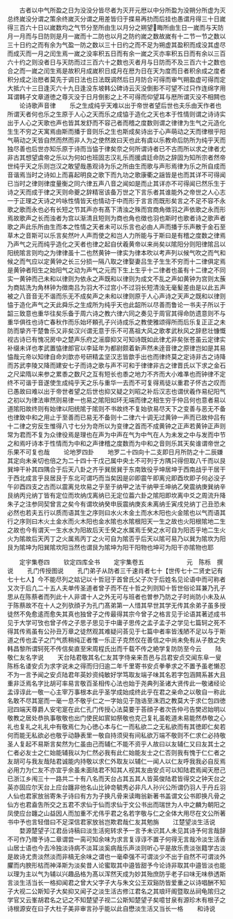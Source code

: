 <!-- { "loadSidebar": true } -->
　　古者以中气所盈之日为没没分皆尽者为灭开元厯以中分所盈为没朔分所虚为灭总终嵗没分谓之策余终嵗灭分谓之用差皆归于揲易再扐而后挂也愚谓月得三十日嵗得三百六十日以嵗数均之气节分至所由生以月分之朔望晦所由生日一嵗而与天防月一月而与日防则是月一嵗而十二防也以月之防约嵗之数故嵗有十二节一节之数以三十日约之而有余为气盈一防之数以三十日约之而不足为朔虚其盈积而成没其虚尽而成灭而一月之闰生焉一嵗之没率积五日而有余一嵗之灭亦率积五日而有余以三百六十约之则没者日与天防而过三百六十之数也灭者月与日防而不及三百六十之数也合之而一嵗之闰生焉是故积月成嵗积日成月在厯为日在天为度而日者积余成之度者积分成之治厯者莫先于调日法也日法既调然后日月防合可得而审气朔盈虚可得而定大抵六十三日逢灭六十九日逢没东坡韩公碑诗云灭没倒影不可望不过只作连绵字用耳谓韩子文章道徳之尊灭没于日月倒影之上不可得而仰望耳与厯所谓灭没不相闗也
　　论诗歌声音律
　　乐之生成纯乎天难以出于帝世者望后世也夫乐由天作者也所谓天者何也乐之生原于人心之天而乐之成恊于造化之天也本于性情则谓之诗诗实出于人心之天歌也声也皆其发舒而不容己者而稽之度数则谓之律律为生气之元造化生生不穷之天寓焉由斯而播于音则乐之生也斯成矣诗出于心声萌动之天而律根乎阳气萌动之天皆自然而然而非人为之使然故曰天也此有虞以乐教命后防所为纯乎天而独尽善也后世亦知乐原于诗而当恊于律矣奈之何所谓诗者已不古而所以求之律者尤非古其想望虞帝之乐以为何如也班固志汉礼乐而援虞廷命防之辞固为知所宗者然帝世纯乎天之乐则岂汉之敢望哉愚观诗为乐之所由生而歌与声形焉律为乐之所自成而音谐焉当时之诗如上而喜起明良之歌下而九功之歌康衢之謡皆是也而其详不可得闻已当时之律则律度量衡之同六律五声八音之闻如是而止其详亦不可得闻已然乐生于诗之天而成于律之天则命夔之辞精宻该备万世之下言乐者其谁能外之帝世之人心志一于正理之天诗之吟咏性情皆天也情动于中而形于言言而既形矣言之不足不容不永歌之歌而永也必有长短之节其声亦有髙下清浊之殊而宫商角徴羽之声依歌之永而形焉故歌声之长而浊者为宫以渐清且短则为商也角也徴也羽也斯时也歌者诗之歌声者歌之声此乐所由生而本之性情之天者未可以乐言也必由人声而播于乐声散于金石至草木之音斯可以乐言矣然叶人声而使之和岂人力所能与于斯曰是有稽之度数之律焉乃声气之元而纯乎造化之天者也律之起自伏羲黄帝以来尚矣以隂阳分则阳律隂吕以阳统隂言则均之为律律虽十二也然黄钟一律实为律本吹以考声列以候气吹之而气和候之而气应以定黄钟之长三分损一隔八取之律娶妻吕生子生生不穷而十二律俱定焉是黄钟者阳生之始阳气之动为声气之元而下生上生乎十二律者也虽有十二律之不同实一黄钟而己未和以律则为依永之声既和以律则为成文不乱之声如黄钟为宫则太蔟为商姑洗为角林钟为徴南吕为羽大不过宫小不过羽长短清浊无毫髪差由是以此五声被之八音音无不谐而乐无不成矣声之未和以律则原于人心声诗之天声之既和以律则恊于造化声气之天此舜乐之生成所为纯乎天也此韶所以尽善而鲁论一书夫子所以于韶三致意也重华往矣乐备于周六诗之教六律六同之奏见于周官其得命防遗意则不与重华俱徃也诗亡春秋作而乐始坏頼孔子兴诗成乐之教使雅颂得所而后乐复正正之未防而挚齐干楚鲁乐又非矣汉兴谓无意于乐不可髙祖大风之歌孝武秋风之辞悲壮慷慨视古诗已有愧况房中之楚声乐府之滛靡抑又可知诗既如此律尤非矣张苍虽云定律实补缀未详也孝武置恊律郎官以李延年为都尉颇着新声然未逹音律之原律岂如是其易恊哉元帝以知律自命刘歆亦号研精孟坚汉志皆歆手出也而律终莫之定诗非古之诗降而苏武李陵又降而建安七子而诗之歌与声不可和于律律非古之律晋氏以下求之金石之尺梁隋以来参之累黍之数尺之互有短长也黍之地力不齐而大小难凖也而钟律不定终不可谐于音遂使生成纯乎天之乐与重华一去而不可复得焉徒以重君子怀古之叹而已愚故曰难以出于帝世者望之后世也抑又疑之刘昭之补后汉志也谓伏羲作易纪阳气之初以为律法审然则易律一也易之隂阳如环无端而律之相生穷于仲吕何也意者易以道隂阳故终则有始律以阳统隂于隂则不书故终不复始欤易尽天下之变善与恶无不备也律致中和之用止于至善而已易无不备则十二律六十调无过黄钟一声而已故仲吕有十二律之穷反生惟得八寸七分为竒所以为变律之首而不成黄钟之正声若黄钟正声则常为君而不复为众律役焉是理也在声为中声在气为中气在人为未发之中与发而中节之和焉吁诗本于性情而为中和之声律稽之度数而为中和之音则乐其天矣谁谓帝世之乐果不可复也哉
　　论地罗四卦
　　地罗二十四向十二支即日月所防之十二辰嫌其定向未亲切也倍之为二十四十干戊己属中央土不可列于方隅只得但取八千而以艮巽坤干补其四隅合于后天八卦之齐乎巽居巽于东南致役乎坤居坤于西南战乎干居干于西北成言乎艮居艮于东北可谓巧而当矣因是卯即震午即离兊即酉坎即子何必没子午卯酉四支之古而以震离兑坎易之乎至于纳甲之法干纳甲壬坤纳乙癸震纳庚巽纳辛艮纳丙兊纳丁皆有定位而坎纳戊离纳已无定位葢六卦之隂阳即坎离中爻之周流升降朱子之注参同契曾言之矣今有谓坎纳癸申辰震纳庚亥未离纳壬寅戌兑纳丁己丑恐未必然也若夫五行以质而语其生之序则曰水火木金土而水木阳也火金隂也以气而语其行之序则曰木火土金水而火木阳也金水隂也水隂根阳天一生之故也火阳根隂地二生之故也今有谓天一生水水为阳故后天壬癸之水属焉壬癸之水可自为阳否乎地二生火火为隂故后天丙丁之火属焉丙丁之火可自为隂否乎后天以隂可易乃以巽为隂坎为阳艮为隂坤为阳巽隂坎阳当然也谓艮为隂坤为阳干阳物也坤可为阳干亦隂物也耶



　　定宇集卷四
　　钦定四库全书
　　定宇集卷五　　　　　　　元　陈栎　撰说
　　孔门传授图说
　　孔门弟子从防者三千速肖者七十【世传七十二贤史记有七十七人】今不能尽列之姑记以十哲冠于首曾氏父子次于后姓名见论语中而可称者又次于后凢二十五人夫单传圣道者曾子而不在十哲之列则知十哲世俗论耳兼乃孔子思从在陈蔡者而列此十人非谓十人之外无可与班者也曽参乃防之子时尚防小未及从于陈蔡故不在十人之列欤顔子为孔门髙弟第一人惜其早世其学无传其余弟子虽多授徒然不免愈逺而愈失其真也独曾子之传最得其宗今曾子之格言见于论语其著述成书见于大学可攷也曾子传之子思子思见于中庸子思传之孟子孟子之学见七篇轲之死不得其传焉虽有公孙丑万章之徒然观其难疑问荅见于七篇中者率皆浅陋不足以与于斯道之传也孟子之门气质稍纯正者惟一乐正子克然仅在善信之中尚未免有从子敖之失韩昌黎所谓轲死不传信矣直至宋周程氏出而千载不传之絶学复防防至今云
　　陆敬仁友名字说
　　天台陆君敬其名仁友其字侍亲来吾邑与吕君安贞交闻东阜一叟陈栎名诿安贞为求字说未之得而归归逾二年千里寄书安贞拳拳求之不置予虽老懒忍不为一言予闻之安贞陆君年英妙资纯敏好学笃取友端子味其名若字包涵闗系甚大且重非泛焉名字比胡可率易言敬百圣相传心法也始于尧典列圣诸大贤传此一敬诸经论孟谆谆此一敬一心主宰万事根本此乎圣学成始成终此乎在君之亲命之以敬自一称此名敢不尽其寔而一毫一息不敬乎仁之一字始见于虺诰至洙泗之教莫大于求仁包四徳冠四端天尊爵人安宅寔在此仁孔门传授心法莫要于荅顔子者次告仲弓告樊迟始明以敬教之居处恭执事敬敬也出门使民如賔如祭敬也克己复礼虽乾道未易能然恭敬之心礼也复礼之礼礼中有敬焉仁为心徳心本与仁一而私欲二之无私欲而有其徳即仁矣若何而能无私欲必也敬乎动静表里一敬自持须臾有间私欲万端不敬则不仁求仁必持敬圣人复起不易斯言矣然为仁虽由己而辅仁不能不资乎人故曰以友辅仁又曰友其士之仁者必友士之仁始能辅我以为仁然必我有此仁始能友士之仁否则我有愧于仁仁者之友胡可与我友哉陆君诚能内持敬以求仁外取友以辅仁一闻人以仁友呼我我必自反焉必用力为仁友不亦宜乎余虽未面陆君不知其人视其友由安贞可以知陆君焉闻天厯己已浙江乡闱三十一路共二十有八名而天台占其五其人皆英俊陆君皆得交之钟天台之英亦固应尔天台上应台躔非他名山比钟竒毓秀必非凡人孙兴公所谓仍羽人于丹丘羽人仙也君家放翁寄朱子诗曰有方为子换凡骨来读晦翁新著书盖谓文公书即换凡骨之仙方也君盍吿所交之五君不求仙于仙而求仙于文公书出而瑞世为人中之麟为朝阳之凤使应台躔之山益因人而加重不尤伟乎君之名若字敬与仁之全体大用尽在文公所著书中予也言轻借曰不足深信君家放翁岂欺君哉仁友其勉旃
　　江楚望淡生活说
　　婺源楚望子江君岳诗稿曰淡生活宛转求予一言予未识其人未见其诗予何言哉辞不可作乃赠予诗二章谓尝一脔可知余味为求言复谆谆不置子何得无言哉冷淡生活香山居士语也今去冷独淡诗病不淡耳淡奚病哉乐声淡则听心平是故乐贵淡张籍学古淡是故诗尤贵淡然淡而非槁无余味之谓也一毫牵强不可谓淡少不出于自然不可谓淡外臞而内腴形枯而神泽斯为淡矣昔人论蜜取其中邉皆甜予今论诗非取其中邉皆淡也能以理为主以气为辅以兴趣品格为髙以浑然天成为妙其殆庶防乎老子曰味无味叅透斯言淡生活当长一格抑闻君之曾大父字子大与朱文公王双谿防皆爱重之以诗唱酬不知子大视二公斯知子大矣抑又闻子之淡生活古修江君名之其琅玕阁暨取丛祠龟隂归之学官又云峯胡君名之记之不知楚望子视二公斯知楚望子矣噫甘泉有源珍木有根子之诗根源安在曰子大杜子美非审言孙乎能以此自懋淡生活又当长一格
　　和诗说
